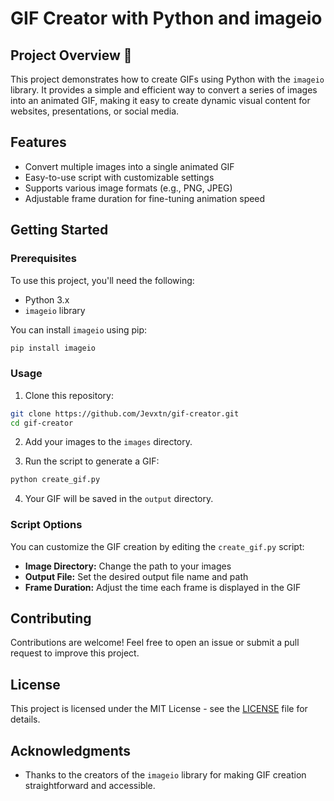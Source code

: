 
# GIF Creator with Python and imageio

## Project Overview 🐍

This project demonstrates how to create GIFs using Python with the `imageio` library. It provides a simple and efficient way to convert a series of images into an animated GIF, making it easy to create dynamic visual content for websites, presentations, or social media.

## Features

- Convert multiple images into a single animated GIF
- Easy-to-use script with customizable settings
- Supports various image formats (e.g., PNG, JPEG)
- Adjustable frame duration for fine-tuning animation speed

## Getting Started

### Prerequisites

To use this project, you'll need the following:

- Python 3.x
- `imageio` library

You can install `imageio` using pip:

```bash
pip install imageio
```

### Usage

1. Clone this repository:

```bash
git clone https://github.com/Jevxtn/gif-creator.git
cd gif-creator
```

2. Add your images to the `images` directory.

3. Run the script to generate a GIF:

```bash
python create_gif.py
```

4. Your GIF will be saved in the `output` directory.

### Script Options

You can customize the GIF creation by editing the `create_gif.py` script:

- **Image Directory:** Change the path to your images
- **Output File:** Set the desired output file name and path
- **Frame Duration:** Adjust the time each frame is displayed in the GIF

## Contributing

Contributions are welcome! Feel free to open an issue or submit a pull request to improve this project.

## License

This project is licensed under the MIT License - see the [LICENSE](LICENSE) file for details.

## Acknowledgments

- Thanks to the creators of the `imageio` library for making GIF creation straightforward and accessible.


